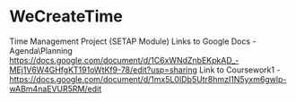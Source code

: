 # WeCreateTime
Time Management Project (SETAP Module)
Links to Google Docs - Agenda\Planning https://docs.google.com/document/d/1C6xWNdZnbEKpkAD_-MEj1V6W4GHfgKT191oWtKf9-78/edit?usp=sharing
Link to Coursework1 - https://docs.google.com/document/d/1mx5L0IDb5Utr8hmzI1N5yxm6gwlp-wABm4naEVUR5RM/edit
